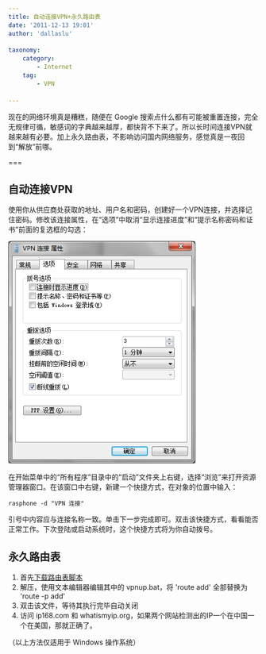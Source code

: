 ```yaml
---
title: 自动连接VPN+永久路由表
date: '2011-12-13 19:01'
author: 'dallaslu'

taxonomy:
    category:
        - Internet
    tag:
        - VPN

---
```

现在的网络环境真是糟糕，随便在 Google 搜索点什么都有可能被重置连接，完全无规律可循，敏感词的字典越来越厚，都快背不下来了。所以长时间连接VPN就越来越有必要。加上永久路由表，不影响访问国内网络服务，感觉真是一夜回到“解放”前哪。

===

## 自动连接VPN

使用你从供应商处获取的地址、用户名和密码，创建好一个VPN连接，并选择记住密码。修改该连接属性，在“选项”中取消“显示连接进度”和“提示名称密码和证书”前面的复选框的勾选：

![VPN属性设置](vpn-prop.png)

在开始菜单中的“所有程序”目录中的“启动”文件夹上右键，选择“浏览”来打开资源管理器窗口。在该窗口中右键，新建一个快捷方式，在对象的位置中输入：

`rasphone -d "VPN 连接"`

引号中内容应与连接名称一致。单击下一步完成即可。双击该快捷方式，看看能否正常工作。下次登陆或启动系统时，这个快捷方式将为你自动拨号。

## 永久路由表

1.   首先[下载路由表脚本](https://chnroutes-dl.appspot.com/)
2.   解压，使用文本编辑器编辑其中的 vpnup.bat，将 'route add' 全部替换为 'route -p add'
3.   双击该文件，等待其执行完毕自动关闭
4.   访问 ip168.com 和 whatismyip.org，如果两个网站检测出的IP一个在中国一个在美国，那就正确了。

（以上方法仅适用于 Windows 操作系统）

